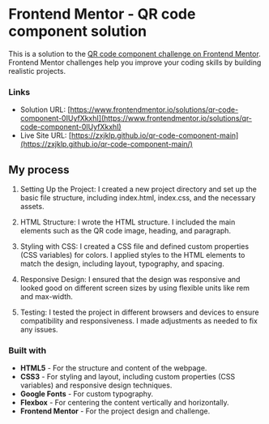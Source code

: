 # Frontend Mentor - QR code component solution

This is a solution to the [QR code component challenge on Frontend Mentor](https://www.frontendmentor.io/challenges/qr-code-component-iux_sIO_H). Frontend Mentor challenges help you improve your coding skills by building realistic projects.

### Links

- Solution URL: [https://www.frontendmentor.io/solutions/qr-code-component-0IUyfXkxhI](https://www.frontendmentor.io/solutions/qr-code-component-0IUyfXkxhI)
- Live Site URL: [https://zxjklp.github.io/qr-code-component-main](https://zxjklp.github.io/qr-code-component-main/)

## My process

1. Setting Up the Project: I created a new project directory and set up the basic file structure, including index.html, index.css, and the necessary assets.

2. HTML Structure: I wrote the HTML structure. I included the main elements such as the QR code image, heading, and paragraph.

3. Styling with CSS: I created a CSS file and defined custom properties (CSS variables) for colors. I applied styles to the HTML elements to match the design, including layout, typography, and spacing.

4. Responsive Design: I ensured that the design was responsive and looked good on different screen sizes by using flexible units like rem and max-width.

5. Testing: I tested the project in different browsers and devices to ensure compatibility and responsiveness. I made adjustments as needed to fix any issues.

### Built with

- **HTML5** - For the structure and content of the webpage.
- **CSS3** - For styling and layout, including custom properties (CSS variables) and responsive design techniques.
- **Google Fonts** - For custom typography.
- **Flexbox** - For centering the content vertically and horizontally.
- **Frontend Mentor** - For the project design and challenge.
